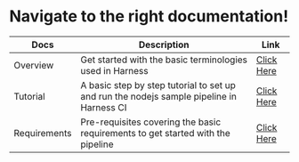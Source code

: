 # Navigate to the right documentation!

| Docs | Description | Link |
| --- | --- | --- |
| Overview | Get started with the basic terminologies used in Harness | [Click Here](https://github.com/krishi0408/sample-app/blob/main/docs//overview.md) 
| Tutorial | A basic step by step tutorial to set up and run the nodejs sample pipeline in Harness CI | [Click Here](https://github.com/krishi0408/sample-app/blob/main/docs/tutorial.md) |
| Requirements | Pre-requisites covering the basic requirements to get started with the pipeline | [Click Here](https://github.com/krishi0408/sample-app/blob/main/docs/requirements.md) |

